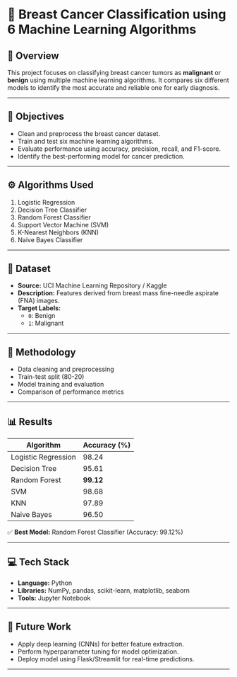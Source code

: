 # 🧠 Breast Cancer Classification using 6 Machine Learning Algorithms

## 📄 Overview
This project focuses on classifying breast cancer tumors as **malignant** or **benign** using multiple machine learning algorithms. It compares six different models to identify the most accurate and reliable one for early diagnosis.

---

## 🎯 Objectives
- Clean and preprocess the breast cancer dataset.
- Train and test six machine learning algorithms.
- Evaluate performance using accuracy, precision, recall, and F1-score.
- Identify the best-performing model for cancer prediction.

---

## ⚙️ Algorithms Used
1. Logistic Regression  
2. Decision Tree Classifier  
3. Random Forest Classifier  
4. Support Vector Machine (SVM)  
5. K-Nearest Neighbors (KNN)  
6. Naive Bayes Classifier  

---

## 🧩 Dataset
- **Source:** UCI Machine Learning Repository / Kaggle  
- **Description:** Features derived from breast mass fine-needle aspirate (FNA) images.  
- **Target Labels:**  
  - `0`: Benign  
  - `1`: Malignant  

---

## 🧪 Methodology
- Data cleaning and preprocessing  
- Train-test split (80-20)  
- Model training and evaluation  
- Comparison of performance metrics  

---

## 📊 Results

| Algorithm  | Accuracy (%) |
|------------|---------------|
| Logistic Regression | 98.24 |
| Decision Tree | 95.61 |
| Random Forest | **99.12** |
| SVM | 98.68 |
| KNN | 97.89 |
| Naive Bayes | 96.50 |

✅ **Best Model:** Random Forest Classifier (Accuracy: 99.12%)

---

## 💻 Tech Stack
- **Language:** Python  
- **Libraries:** NumPy, pandas, scikit-learn, matplotlib, seaborn  
- **Tools:** Jupyter Notebook  

---

## 🚀 Future Work
- Apply deep learning (CNNs) for better feature extraction.  
- Perform hyperparameter tuning for model optimization.  
- Deploy model using Flask/Streamlit for real-time predictions.

---


